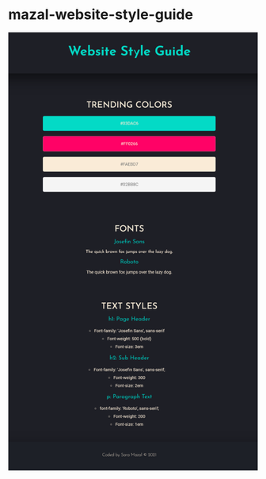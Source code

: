# mazal-website-style-guide

![screenshot](https://github.com/saramazal/mazal-website-style-guide/blob/main/maza-style-guide.png)
